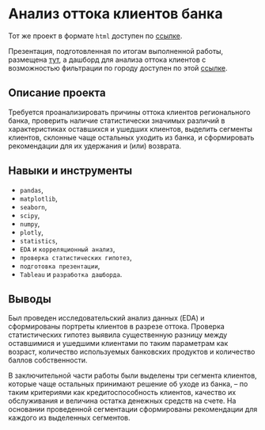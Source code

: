 # Анализ оттока клиентов банка
Тот же проект в формате `html` доступен по [ссылке](https://raw.githubusercontent.com/data-analyst-and-financier/my_portfolio/main/bank_customer_churn_analysis/bank_customer_churn_analysis.html).

Презентация, подготовленная по итогам выполненной работы, размещена [тут](https://drive.google.com/file/d/1rFGe5AyhZ2s_5xEOnoS_SLgbpw2AXNrJ/view), а дашборд для анализа оттока клиентов с возможностью фильтрации по городу доступен по этой [ссылке](https://public.tableau.com/app/profile/mher.dallakyan/viz/customer_outflow_diplom/customer_outflow_diplom?publish=yes).

## Описание проекта

Требуется проанализировать причины оттока клиентов регионального банка, проверить наличие статистически значимых различий в характеристиках оставшихся и ушедших клиентов, выделить сегменты клиентов, склонные чаще остальных уходить из банка, и сформировать рекомендации для их удержания и (или) возврата.

## Навыки и инструменты

- `pandas`, 
- `matplotlib`, 
- `seaborn`, 
- `scipy`, 
- `numpy`, 
- `plotly`, 
- `statistics`, 
- `EDA` и `корреляционный анализ`, 
- `проверка статистических гипотез`, 
- `подготовка презентации`,
- `Tableau` и `разработка дашборда`.

## Выводы

Был проведен исследовательский анализ данных (EDA) и сформированы портреты клиентов в разрезе оттока. Проверка статистических гипотез выявила существенную разницу между оставшимися и ушедшими клиентами по таким параметрам как возраст, количество используемых банковских продуктов и количество баллов собственности.

В заключительной части работы были выделены три сегмента клиентов, которые чаще остальных принимают решение об уходе из банка, – по таким критериями как кредитоспособность клиентов, качество их обслуживания и величина остатка денежных средств на счете. На основании проведенной сегментации сформированы рекомендации для каждого из выделенных сегментов. 
